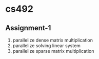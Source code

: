 # cs492

## Assignment-1

1. parallelize dense matrix multiplication
2. parallelize solving linear system
3. parallelize sparse matrix multiplication